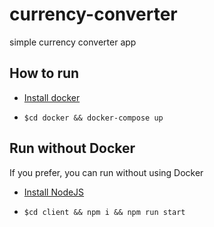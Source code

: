 # currency-converter

simple currency converter app

## How to run

- [Install docker](https://www.docker.com/products/docker-desktop)

- `$cd docker && docker-compose up`

## Run without Docker

If you prefer, you can run without using Docker

- [Install NodeJS](https://nodejs.org/en/download/)

- `$cd client && npm i && npm run start`
